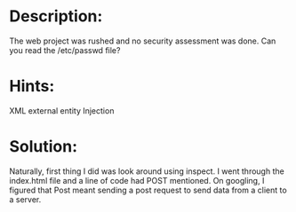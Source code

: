 # Description:
The web project was rushed and no security assessment was done. Can you read the /etc/passwd file?
# Hints:
XML external entity Injection
# Solution:
Naturally, first thing I did was look around using inspect. I went through the index.html file and a line of code had POST mentioned. On googling, I figured that Post meant sending a post request to send data from a client to a server.
